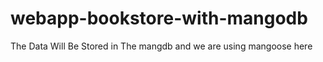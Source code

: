 # webapp-bookstore-with-mangodb
The Data Will Be Stored in The mangdb and we are using mangoose here
